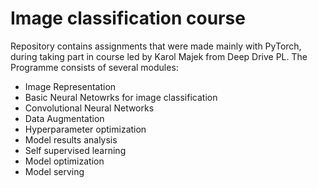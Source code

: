 # Image classification course
Repository contains assignments that were made mainly with PyTorch, during taking part in course led by Karol Majek from Deep Drive PL. The Programme consists of several modules:
* Image Representation
* Basic Neural Netowrks for image classification
* Convolutional Neural Networks
* Data Augmentation
* Hyperparameter optimization
* Model results analysis
* Self supervised learning
* Model optimization
* Model serving
  
